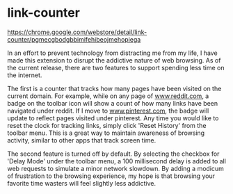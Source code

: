# link-counter

https://chrome.google.com/webstore/detail/link-counter/pgmecgbodgbbimifehibeojmehopiega

In an effort to prevent technology from distracting me from my life, I have made this extension to disrupt the addictive nature of web browsing. As of the current release, there are two features to support spending less time on the internet. 

The first is a counter that tracks how many pages have been visited on the current domain. For example, while on any page of www.reddit.com, a badge on the toolbar icon will show a count of how many links have been navigated under reddit. If I move to www.pinterest.com, the badge will update to reflect pages visited under pinterest. Any time you would like to reset the clock for tracking links, simply click 'Reset History' from the toolbar menu. This is a great way to maintain awareness of browsing activity, similar to other apps that track screen time.

The second feature is turned off by default. By selecting the checkbox for 'Delay Mode' under the toolbar menu, a 100 millisecond delay is added to all web requests to simulate a minor network slowdown. By adding a modicum of frustration to the browsing experience, my hope is that browsing your favorite time wasters will feel slightly less addictive.
